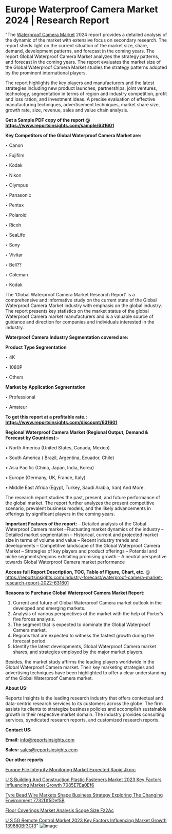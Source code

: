 # Europe Waterproof Camera Market 2024 | Research Report

"The <a href=https://www.reportsinsights.com/sample/631601>Waterproof Camera Market</a> 2024 report provides a detailed analysis of the dynamic of the market with extensive focus on secondary research. The report sheds light on the current situation of the market size, share, demand, development patterns, and forecast in the coming years. The report Global Waterproof Camera Market analyzes the strategy patterns, and forecast in the coming years. The report evaluates the market size of the Global Waterproof Camera Market studies the strategy patterns adopted by the prominent international players.

The report highlights the key players and manufacturers and the latest strategies including new product launches, partnerships, joint ventures, technology, segmentation in terms of region and industry competition, profit and loss ration, and investment ideas. A precise evaluation of effective manufacturing techniques, advertisement techniques, market share size, growth rate, size, revenue, sales and value chain analysis.

<strong>Get a Sample PDF copy of the report @ <a href=https://www.reportsinsights.com/sample/631601 style=color:#0000ff;>https://www.reportsinsights.com/sample/631601</a></strong>

<strong>Key Competitors of the Global Waterproof Camera Market are:</strong>

‣ Canon

‣ Fujifilm

‣ Kodak

‣ Nikon

‣ Olympus

‣ Panasonic

‣ Pentax

‣ Polaroid

‣ Ricoh

‣ SeaLife

‣ Sony

‣ Vivitar

‣ Bell??

‣ Coleman

‣ Kodak

The ‘Global Waterproof Camera Market Research Report’ is a comprehensive and informative study on the current state of the Global Waterproof Camera Market industry with emphasis on the global industry. The report presents key statistics on the market status of the global Waterproof Camera market manufacturers and is a valuable source of guidance and direction for companies and individuals interested in the industry.

<strong>Waterproof Camera Industry Segmentation covered are:</strong>

<strong>Product Type Segmentation</strong>

‣    4K

‣ 1080P

‣ Others

<strong>Market by Application Segmentation</strong>

‣   Professional

‣ Amateur

<strong>To get this report at a profitable rate.: <a href=https://www.reportsinsights.com/discount/631601 style=color:#0000ff;>https://www.reportsinsights.com/discount/631601</a></strong>

<strong>Regional Waterproof Camera Market (Regional Output, Demand &amp; Forecast by Countries):-</strong>

• North America (United States, Canada, Mexico)

• South America ( Brazil, Argentina, Ecuador, Chile)

• Asia Pacific (China, Japan, India, Korea)

• Europe (Germany, UK, France, Italy)

• Middle East Africa (Egypt, Turkey, Saudi Arabia, Iran) And More.

The research report studies the past, present, and future performance of the global market. The report further analyzes the present competitive scenario, prevalent business models, and the likely advancements in offerings by significant players in the coming years.

<strong>Important Features of the report:</strong>
– Detailed analysis of the Global Waterproof Camera market
–Fluctuating market dynamics of the industry
–Detailed market segmentation
– Historical, current and projected market size in terms of volume and value
– Recent industry trends and developments
– Competitive landscape of the Global Waterproof Camera Market
– Strategies of key players and product offerings
– Potential and niche segments/regions exhibiting promising growth
– A neutral perspective towards Global Waterproof Camera market performance

<strong>Access full Report Description, TOC, Table of Figure, Chart, etc. </strong>@   <a href=https://reportsinsights.com/industry-forecast/waterproof-camera-market-research-report-2022-631601 style=color:#0000ff;>https://reportsinsights.com/industry-forecast/waterproof-camera-market-research-report-2022-631601</a>

<strong>Reasons to Purchase Global Waterproof Camera Market Report:</strong>
1. Current and future of Global Waterproof Camera market outlook in the developed and emerging markets.
2. Analysis of various perspectives of the market with the help of Porter’s five forces analysis.
3. The segment that is expected to dominate the Global Waterproof Camera market.
4. Regions that are expected to witness the fastest growth during the forecast period.
5. Identify the latest developments, Global Waterproof Camera market shares, and strategies employed by the major market players.

Besides, the market study affirms the leading players worldwide in the Global Waterproof Camera market. Their key marketing strategies and advertising techniques have been highlighted to offer a clear understanding of the Global Waterproof Camera market.

<strong><strong>About US</strong>:</strong>

Reports Insights is the leading research industry that offers contextual and data-centric research services to its customers across the globe. The firm assists its clients to strategize business policies and accomplish sustainable growth in their respective market domain. The industry provides consulting services, syndicated research reports, and customized research reports.

<strong>Contact US:</strong>

<p class=><b>Email:</b> <a href=mailto:info@reportsinsights.com>info@reportsinsights.com</a></p>
<p class=><b>Sales:</b> <a href=mailto:sales@reportsinsights.com>sales@reportsinsights.com</a></p>

<strong>Our other reports</strong>

<a href=https://www.linkedin.com/pulse/europe-file-integrity-monitoring-market-expected-rapid-jknrc/>Europe File Integrity Monitoring Market Expected Rapid Jknrc</a>

<a href=https://medium.com/@swatiga40/u-s-building-and-construction-plastic-fasteners-market-2023-key-factors-influencing-market-growth-7085e7ea0ef6>U S Building And Construction Plastic Fasteners Market 2023 Key Factors Influencing Market Growth 7085E7Ea0Ef6</a>

<a href=https://medium.com/@jadhaosuchit578/tyre-bead-wire-markets-shape-business-strategy-exploring-the-changing-environment-7732df5def5b>Tyre Bead Wire Markets Shape Business Strategy Exploring The Changing Environment 7732Df5Def5B</a>

<a href=https://www.linkedin.com/pulse/floor-coverings-market-analysis-scope-size-fz2ac/>Floor Coverings Market Analysis Scope Size Fz2Ac</a>

<a href=https://medium.com/@g65914336/u-s-5g-remote-control-market-2023-key-factors-influencing-market-growth-139880bf3cf3>U S 5G Remote Control Market 2023 Key Factors Influencing Market Growth 139880Bf3Cf3</a>"
![image](https://github.com/aakesh123242/RIMarket/assets/158431203/608b7243-c736-4085-8c94-4996dc658a7c)
